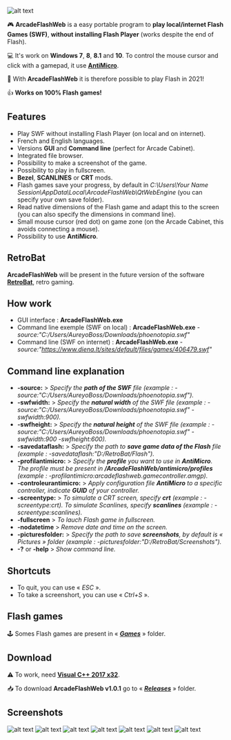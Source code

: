 ![alt text](https://github.com/aureyoboss/ArcadeFlashWeb/blob/main/screenshots/ArcadeFlashWeb.png?raw=true)

🎮 **ArcadeFlashWeb** is a easy portable program to **play local/internet Flash Games (SWF)**, **without installing Flash Player** (works despite the end of Flash).

💻 It's work on **Windows 7**, **8**, **8.1** and **10**. To control the mouse cursor and click with a gamepad, it use [**AntiMicro**](https://github.com/AntiMicro/antimicro "AntiMicro's Homepage").

:tada: With **ArcadeFlashWeb** it is therefore possible to play Flash in 2021!

👍 **Works on 100% Flash games!**

## Features
- Play SWF without installing Flash Player (on local and on internet).
- French and English languages.
- Versions **GUI** and **Command line** (perfect for Arcade Cabinet).
- Integrated file browser.
- Possibility to make a screenshot of the game.
- Possibility to play in fullscreen.
- **Bezel**, **SCANLINES** or **CRT** mods.
- Flash games save your progress, by default in *C:\Users\Your Name Session\AppData\Local\ArcadeFlashWeb\QtWebEngine* (you can specify your own save folder).
- Read native dimensions of the Flash game and adapt this to the screen (you can also specify the dimensions in command line).
- Small mouse cursor (red dot) on game zone (on the Arcade Cabinet, this avoids connecting a mouse).
- Possibility to use **AntiMicro**.

## RetroBat
**ArcadeFlashWeb** will be present in the future version of the software [**RetroBat**](https://www.retrobat.ovh/ "RetroBat"), retro gaming.

## How work
- GUI interface : **ArcadeFlashWeb.exe**
- Command line exemple (SWF on local) : **ArcadeFlashWeb.exe** *-source:"C:/Users/AureyoBoss/Downloads/phoenotopia.swf"*
- Command line (SWF on internet) : **ArcadeFlashWeb.exe** *-source:"https://www.diena.lt/sites/default/files/games/406479.swf"*

## Command line explanation
- **-source:** > *Specify the **path of the SWF** file (example : -source:"C:/Users/AureyoBoss/Downloads/phoenotopia.swf").*
- **-swfwidth:** > *Specify the **natural width** of the SWF file (example : -source:"C:/Users/AureyoBoss/Downloads/phoenotopia.swf" -swfwidth:900).*
- **-swfheight:** > *Specify the **natural height** of the SWF file (example : -source:"C:/Users/AureyoBoss/Downloads/phoenotopia.swf" -swfwidth:900 -swfheight:600).*
- **-savedataflash:** > *Specify the path to **save game data of the Flash** file (example : -savedataflash:"D:/RetroBat/Flash").*
- **-profilantimicro:** > *Specify the **profile** you want to use in **AntiMicro**. The profile must be present in **/ArcadeFlashWeb/antimicro/profiles** (example : -profilantimicro:arcadeflashweb.gamecontroller.amgp).*
- **-controleurantimicro:** > *Apply configuration file **AntiMicro** to a specific controller, indicate **GUID** of your controller.*
- **-screentype:** > *To simulate a CRT screen, specify **crt** (example : -screentype:crt). To simulate Scanlines, specify **scanlines** (example : -screentype:scanlines).*
- **-fullscreen** > *To lauch Flash game in fullscreen.*
- **-nodatetime** > *Remove date and time on the screen.*
- **-picturesfolder:** > *Specify the path to save **screenshots**, by default is « Pictures » folder (example : -picturesfolder:"D:/RetroBat/Screenshots").*
- **-?** or **-help** > *Show command line.*

## Shortcuts
* To quit, you can use « *ESC* ».
* To take a screenshort, you can use « *Ctrl+S* ».

## Flash games
🕹 Somes Flash games are present in « *[**Games**](https://github.com/aureyoboss/ArcadeFlashWeb/tree/main/games "")* » folder.

## Download
⚠ To work, need [**Visual C++ 2017 x32**](https://support.microsoft.com/fr-fr/topic/derniers-t%C3%A9l%C3%A9chargements-pris-en-charge-de-visual-c-2647da03-1eea-4433-9aff-95f26a218cc0 "").

📥 To download **ArcadeFlashWeb v1.0.1** go to « *[**Releases**](https://github.com/aureyoboss/ArcadeFlashWeb/releases/tag/v1.0.1 "")* » folder.

## Screenshots
![alt text](https://github.com/aureyoboss/ArcadeFlashWeb/blob/main/screenshots/ArcadeFlashWeb_01.jpg?raw=true)
![alt text](https://github.com/aureyoboss/ArcadeFlashWeb/blob/main/screenshots/ArcadeFlashWeb_02.jpg?raw=true)
![alt text](https://github.com/aureyoboss/ArcadeFlashWeb/blob/main/screenshots/ArcadeFlashWeb_03.jpg?raw=true)
![alt text](https://github.com/aureyoboss/ArcadeFlashWeb/blob/main/screenshots/ArcadeFlashWeb_04.jpg?raw=true)
![alt text](https://github.com/aureyoboss/ArcadeFlashWeb/blob/main/screenshots/ArcadeFlashWeb_05.jpg?raw=true)
![alt text](https://github.com/aureyoboss/ArcadeFlashWeb/blob/main/screenshots/ArcadeFlashWeb_06.jpg?raw=true)
![alt text](https://github.com/aureyoboss/ArcadeFlashWeb/blob/main/screenshots/ArcadeFlashWeb_07.jpg?raw=true)
